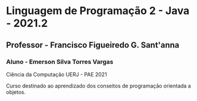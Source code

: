 # Linguagem de Programação 2 - Java - 2021.2
## Professor - Francisco Figueiredo G. Sant'anna 
### Aluno - Emerson Silva Torres Vargas

Ciência da Computação UERJ - PAE 2021

Curso destinado ao aprendizado dos conseitos de programação orientada a objetos.
